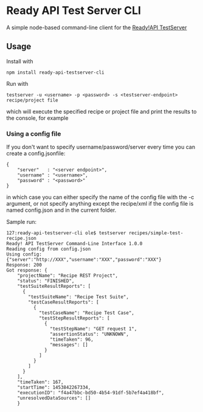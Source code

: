 # Ready API Test Server CLI

A simple node-based command-line client for the [Ready!API TestServer](http://next.readyapidocs.sthlm.smartbear.local/testserver/start)

## Usage

Install with 

```
npm install ready-api-testserver-cli
```

Run with 

```
testserver -u <username> -p <password> -s <testserver-endpoint> recipe/project file
```

which will execute the specified recipe or project file and print the results to the console, for example



### Using a config file

If you don't want to specify username/password/server every time you can create
a config.jsonfile:

```
{
    "server"   : "<server endpoint>",
    "username" : "<username>",
    "password" : "<password>"
}
```

in which case you can either specify the name of the config file with the -c argument, or
not specify anything except the recipe/xml if the config file is named config.json and in the current 
folder.

Sample run:

```
127:ready-api-testserver-cli ole$ testserver recipes/simple-test-recipe.json
Ready! API TestServer Command-Line Interface 1.0.0
Reading config from config.json
Using config: {"server":"http://XXX","username":"XXX","password":"XXX"}
Response: 200
Got response: {
    "projectName": "Recipe REST Project",
    "status": "FINISHED",
    "testSuiteResultReports": [
      {
        "testSuiteName": "Recipe Test Suite",
        "testCaseResultReports": [
          {
            "testCaseName": "Recipe Test Case",
            "testStepResultReports": [
              {
                "testStepName": "GET request 1",
                "assertionStatus": "UNKNOWN",
                "timeTaken": 96,
                "messages": []
              }
            ]
          }
        ]
      }
    ],
    "timeTaken": 167,
    "startTime": 1453842267334,
    "executionID": "f4a47bbc-bd50-4b54-91df-5b7ef4a418bf",
    "unresolvedDataSources": []
    }
```